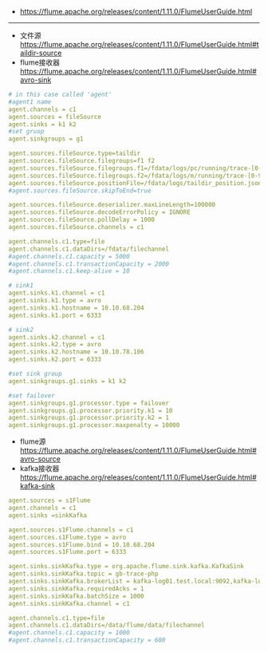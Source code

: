 * https://flume.apache.org/releases/content/1.11.0/FlumeUserGuide.html

---
* 文件源
https://flume.apache.org/releases/content/1.11.0/FlumeUserGuide.html#taildir-source
* flume接收器
https://flume.apache.org/releases/content/1.11.0/FlumeUserGuide.html#avro-sink

```yml
# in this case called 'agent'
#agent1 name
agent.channels = c1
agent.sources = fileSource
agent.sinks = k1 k2
#set gruop
agent.sinkgroups = g1

agent.sources.fileSource.type=taildir
agent.sources.fileSource.filegroups=f1 f2
agent.sources.fileSource.filegroups.f1=/fdata/logs/pc/running/trace-[0-9]*.log
agent.sources.fileSource.filegroups.f2=/fdata/logs/m/running/trace-[0-9]*.log
agent.sources.fileSource.positionFile=/fdata/logs/taildir_position.json
#agent.sources.fileSource.skipToEnd=true

agent.sources.fileSource.deserializer.maxLineLength=100000
agent.sources.fileSource.decodeErrorPolicy = IGNORE
agent.sources.fileSource.pollDelay = 1000
agent.sources.fileSource.channels = c1

agent.channels.c1.type=file
agent.channels.c1.dataDirs=/fdata/filechannel
#agent.channels.c1.capacity = 5000
#agent.channels.c1.transactionCapacity = 2000
#agent.channels.c1.keep-alive = 10

# sink1
agent.sinks.k1.channel = c1
agent.sinks.k1.type = avro
agent.sinks.k1.hostname = 10.10.68.204
agent.sinks.k1.port = 6333

# sink2
agent.sinks.k2.channel = c1
agent.sinks.k2.type = avro
agent.sinks.k2.hostname = 10.10.78.106
agent.sinks.k2.port = 6333

#set sink group
agent.sinkgroups.g1.sinks = k1 k2

#set failover
agent.sinkgroups.g1.processor.type = failover
agent.sinkgroups.g1.processor.priority.k1 = 10
agent.sinkgroups.g1.processor.priority.k2 = 1
agent.sinkgroups.g1.processor.maxpenalty = 10000
```

* flume源
https://flume.apache.org/releases/content/1.11.0/FlumeUserGuide.html#avro-source
* kafka接收器
https://flume.apache.org/releases/content/1.11.0/FlumeUserGuide.html#kafka-sink

```yml
agent.sources = s1Flume
agent.channels = c1
agent.sinks =sinkKafka

agent.sources.s1Flume.channels = c1
agent.sources.s1Flume.type = avro
agent.sources.s1Flume.bind = 10.10.68.204
agent.sources.s1Flume.port = 6333

agent.sinks.sinkKafka.type = org.apache.flume.sink.kafka.KafkaSink
agent.sinks.sinkKafka.topic = gb-trace-php
agent.sinks.sinkKafka.brokerList = kafka-log01.test.local:9092,kafka-log02.test.local:9092,kafka-log03.test.local:9092
agent.sinks.sinkKafka.requiredAcks = 1
agent.sinks.sinkKafka.batchSize = 1000
agent.sinks.sinkKafka.channel = c1

agent.channels.c1.type=file
agent.channels.c1.dataDirs=/data/flume/data/filechannel
#agent.channels.c1.capacity = 1000
#agent.channels.c1.transactionCapacity = 600
```